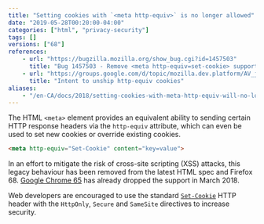 ```yaml
---
title: "Setting cookies with `<meta http-equiv>` is no longer allowed"
date: "2019-05-28T00:20:00-04:00"
categories: ["html", "privacy-security"]
tags: []
versions: ["68"]
references:
    - url: "https://bugzilla.mozilla.org/show_bug.cgi?id=1457503"
      title: "Bug 1457503 - Remove <meta http-equiv=set-cookie> support"
    - url: "https://groups.google.com/d/topic/mozilla.dev.platform/AV_jwxqWdd0/discussion"
      title: "Intent to unship http-equiv cookies"
aliases:
    - "/en-CA/docs/2018/setting-cookies-with-meta-http-equiv-will-no-longer-be-allowed/"
---
```

The HTML `<meta>` element provides an equivalent ability to sending certain HTTP response headers via the `http-equiv` attribute, which can even be used to set new cookies or override existing cookies.

```html
<meta http-equiv="Set-Cookie" content="key=value">
```

In an effort to mitigate the risk of cross-site scripting (XSS) attacks, this legacy behaviour has been removed from the latest HTML spec and Firefox 68. [Google Chrome 65](https://www.chromestatus.com/feature/6170540112871424) has already dropped the support in March 2018.

Web developers are encouraged to use the standard [`Set-Cookie`](https://developer.mozilla.org/docs/Web/HTTP/Headers/Set-Cookie) HTTP header with the `HttpOnly`, `Secure` and `SameSite` directives to increase security.
